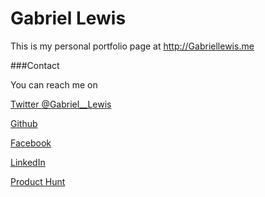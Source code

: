 # Gabriel Lewis

This is my personal portfolio page at http://Gabriellewis.me

###Contact

You can reach me on

[Twitter @Gabriel__Lewis](https://www.twitter.com/gabriel__lewis)

[Github](https://www.github.com/gabriel-lewis)

[Facebook](https://www.facebook.com/thegabriellewis)

[LinkedIn](https://www.linkedin.com/in/gabriellewis0)

[Product Hunt](https://www.producthunt.com/@gabriel__lewis)
